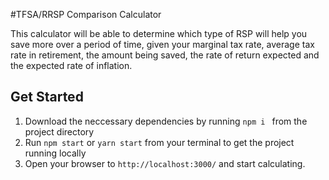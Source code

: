 #TFSA/RRSP Comparison Calculator

This calculator will be able to determine which type of RSP will help you save more over a period of time, given your marginal tax rate, average tax rate in retirement, the amount being saved, the rate of return expected and the expected rate of inflation.


## Get Started
 1. Download the neccessary dependencies by running `npm i ` from the project directory 
 2. Run `npm start` or `yarn start` from your terminal to get the project running locally
 3. Open your browser to `http://localhost:3000/` and start calculating.

